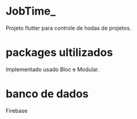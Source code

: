 # JobTime_
 Projeto flutter para controle de hodas de projetos.
 
 # packages ultilizados
 Implementado usado Bloc e Modular. 
 
 # banco de dados
 Firebase
